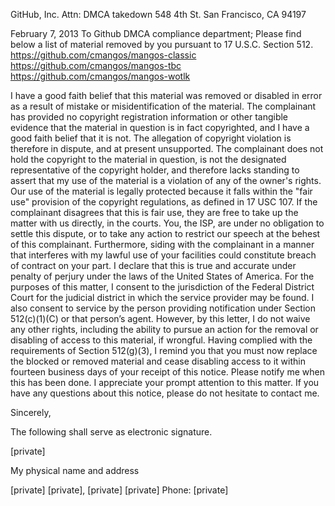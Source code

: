GitHub, Inc.
Attn: DMCA takedown
548 4th St.
San Francisco, CA 94197

February         7, 2013
To Github DMCA compliance department;
Please find below a list of material removed by you pursuant to 17 U.S.C. Section 512.
https://github.com/cmangos/mangos-classic
https://github.com/cmangos/mangos-tbc
https://github.com/cmangos/mangos-wotlk

I have a good faith belief that this material was removed or disabled in error as a result of mistake or misidentification of the material. The complainant has provided no copyright registration information or other tangible evidence that the material in question is in fact copyrighted, and I have a good faith belief that it is not. The allegation of copyright violation is therefore in dispute, and at present unsupported.
The complainant does not hold the copyright to the material in question, is not the designated representative of the copyright holder, and therefore lacks standing to assert that my use of the material is a violation of any of the owner's rights.
Our use of the material is legally protected because it falls within the "fair use" provision of the copyright regulations, as defined in 17 USC 107. If the complainant disagrees that this is fair use, they are free to take up the matter with us directly, in the courts. You, the ISP, are under no obligation to settle this dispute, or to take any action to restrict our speech at the behest of this complainant. Furthermore, siding with the complainant in a manner that interferes with my lawful use of your facilities could constitute breach of contract on your part.
I declare that this is true and accurate under penalty of perjury under the laws of the United States of America.
For the purposes of this matter, I consent to the jurisdiction of the Federal District Court for the judicial district in which the service provider may be found. I also consent to service by the person providing notification under Section 512(c)(1)(C) or that person’s agent.
However, by this letter, I do not waive any other rights, including the ability to pursue an action for the removal or disabling of access to this material, if wrongful. Having complied with the requirements of Section 512(g)(3), I remind you that you must now replace the blocked or removed material and cease disabling access to it within fourteen business days of your receipt of this notice. Please notify me when this has been done.
I appreciate your prompt attention to this matter. If you have any questions about this notice, please do not hesitate to contact me.

Sincerely,

The following shall serve as electronic signature.

[private]

My physical name and address

[private]
[private],
[private]
[private]
Phone: [private]
